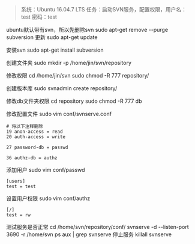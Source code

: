 > 系统：Ubuntu 16.04.7 LTS
> 任务：启动SVN服务，配置权限，用户名：test 密码：test


ubuntu默认带有svn，所以先删除svn
sudo apt-get remove --purge subversion
更新
sudo apt-get update

安装svn
sudo apt-get install subversion

创建文件夹
sudo mkdir -p /home/jin/svn/repository

修改权限
cd /home/jin/svn
sudo chmod -R 777 repository/

创建版本库
sudo svnadmin create repository/

修改db文件夹权限
cd repository
sudo chmod -R 777 db

修改配置文件
sudo vim conf/svnserve.conf
```shell
# 将以下注释删除
19 anon-access = read
20 auth-access = write

27 password-db = passwd

36 authz-db = authz
```

添加用户
sudo vim conf/passwd
```shell
[users]
test = test
```
设置用户权限
sudo vim conf/authz
```shell
[/]
test = rw
```

测试服务是否正常
cd /home/svn/repository/conf/
svnserve -d --listen-port 3690 -r /home/svn
ps aux | grep svnserve
停止服务
killall svnserve
